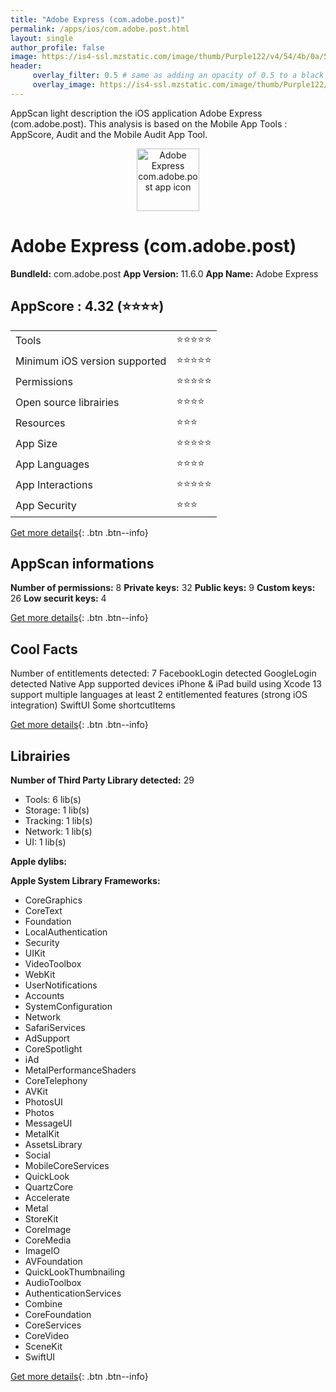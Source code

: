 ```yaml
---
title: "Adobe Express (com.adobe.post)"
permalink: /apps/ios/com.adobe.post.html
layout: single
author_profile: false
image: https://is4-ssl.mzstatic.com/image/thumb/Purple122/v4/54/4b/0a/544b0a93-9dc7-b36d-deae-1c4ff860d9c0/AppIconSpark-0-0-1x_U007emarketing-0-7-0-85-220.png/512x512bb.jpg
header: 
     overlay_filter: 0.5 # same as adding an opacity of 0.5 to a black background
     overlay_image: https://is4-ssl.mzstatic.com/image/thumb/Purple122/v4/54/4b/0a/544b0a93-9dc7-b36d-deae-1c4ff860d9c0/AppIconSpark-0-0-1x_U007emarketing-0-7-0-85-220.png/512x512bb.jpg
---
```

AppScan light description the iOS application Adobe Express (com.adobe.post). This analysis is based on the Mobile App Tools : AppScore, Audit and the Mobile Audit App Tool.

  
  
<div style="text-align: center;"><img src="https://is4-ssl.mzstatic.com/image/thumb/Purple122/v4/54/4b/0a/544b0a93-9dc7-b36d-deae-1c4ff860d9c0/AppIconSpark-0-0-1x_U007emarketing-0-7-0-85-220.png/512x512bb.jpg" width="100" height="100" alt="Adobe Express com.adobe.post app icon"></div>  
  
# Adobe Express (com.adobe.post)

**BundleId:** com.adobe.post
**App Version:** 11.6.0
**App Name:** Adobe Express


## AppScore : 4.32 (⭐️⭐️⭐️⭐️) 

<table>
<tr><td> Tools </td><td> ⭐️⭐️⭐️⭐️⭐️ </td></tr>
<tr><td> Minimum iOS version supported </td><td> ⭐️⭐️⭐️⭐️⭐️ </td></tr>
<tr><td> Permissions </td><td> ⭐️⭐️⭐️⭐️⭐️ </td></tr>
<tr><td> Open source librairies </td><td> ⭐️⭐️⭐️⭐️ </td></tr>
<tr><td> Resources </td><td> ⭐️⭐️⭐️ </td></tr>
<tr><td> App Size </td><td> ⭐️⭐️⭐️⭐️⭐️ </td></tr>
<tr><td> App Languages </td><td> ⭐️⭐️⭐️⭐️ </td></tr>
<tr><td> App Interactions </td><td> ⭐️⭐️⭐️⭐️⭐️ </td></tr>
<tr><td> App Security </td><td> ⭐️⭐️⭐️ </td></tr>
</table>

[Get more details](/pricing.html){: .btn .btn--info}  
  
## AppScan informations 

**Number of permissions:** 8
**Private keys:** 32
**Public keys:** 9
**Custom keys:** 26
**Low securit keys:** 4
  
[Get more details](/pricing.html){: .btn .btn--info}

## Cool Facts

Number of entitlements detected: 7
FacebookLogin detected
GoogleLogin detected
Native App
supported devices iPhone & iPad
build using Xcode 13
support multiple languages
at least 2 entitlemented features (strong iOS integration)
SwiftUI
Some shortcutItems 
  
[Get more details](/pricing.html){: .btn .btn--info}

## Librairies 
**Number of Third Party Library detected:** 29
- Tools: 6 lib(s)
- Storage: 1 lib(s)
- Tracking: 1 lib(s)
- Network: 1 lib(s)
- UI: 1 lib(s)

**Apple dylibs:**


**Apple System Library Frameworks:**
- CoreGraphics
- CoreText
- Foundation
- LocalAuthentication
- Security
- UIKit
- VideoToolbox
- WebKit
- UserNotifications
- Accounts
- SystemConfiguration
- Network
- SafariServices
- AdSupport
- CoreSpotlight
- iAd
- MetalPerformanceShaders
- CoreTelephony
- AVKit
- PhotosUI
- Photos
- MessageUI
- MetalKit
- AssetsLibrary
- Social
- MobileCoreServices
- QuickLook
- QuartzCore
- Accelerate
- Metal
- StoreKit
- CoreImage
- CoreMedia
- ImageIO
- AVFoundation
- QuickLookThumbnailing
- AudioToolbox
- AuthenticationServices
- Combine
- CoreFoundation
- CoreServices
- CoreVideo
- SceneKit
- SwiftUI


  
[Get more details](/pricing.html){: .btn .btn--info}

